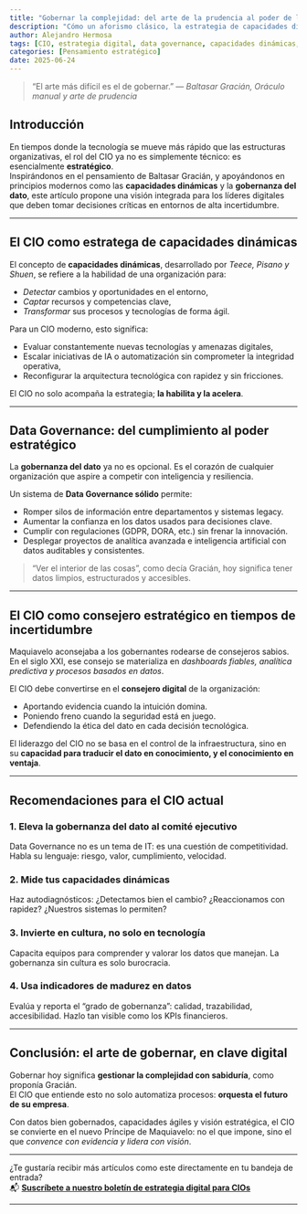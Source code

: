 ```yaml
---
title: "Gobernar la complejidad: del arte de la prudencia al poder de los datos"
description: "Cómo un aforismo clásico, la estrategia de capacidades dinámicas y la gobernanza del dato pueden guiar el rol del CIO moderno."
author: Alejandro Hermosa
tags: [CIO, estrategia digital, data governance, capacidades dinámicas, transformación digital, Baltasar Gracián]
categories: [Pensamiento estratégico]
date: 2025-06-24
---
```



> “El arte más difícil es el de gobernar.” — *Baltasar Gracián, Oráculo manual y arte de prudencia*

## Introducción

En tiempos donde la tecnología se mueve más rápido que las estructuras organizativas, el rol del CIO ya no es simplemente técnico: es esencialmente **estratégico**.  
Inspirándonos en el pensamiento de Baltasar Gracián, y apoyándonos en principios modernos como las **capacidades dinámicas** y la **gobernanza del dato**, este artículo propone una visión integrada para los líderes digitales que deben tomar decisiones críticas en entornos de alta incertidumbre.

---

## El CIO como estratega de capacidades dinámicas

El concepto de **capacidades dinámicas**, desarrollado por *Teece, Pisano y Shuen*, se refiere a la habilidad de una organización para:

- *Detectar* cambios y oportunidades en el entorno,
- *Captar* recursos y competencias clave,
- *Transformar* sus procesos y tecnologías de forma ágil.

Para un CIO moderno, esto significa:

- Evaluar constantemente nuevas tecnologías y amenazas digitales,
- Escalar iniciativas de IA o automatización sin comprometer la integridad operativa,
- Reconfigurar la arquitectura tecnológica con rapidez y sin fricciones.

El CIO no solo acompaña la estrategia; **la habilita y la acelera**.

---

## Data Governance: del cumplimiento al poder estratégico

La **gobernanza del dato** ya no es opcional. Es el corazón de cualquier organización que aspire a competir con inteligencia y resiliencia.

Un sistema de **Data Governance sólido** permite:

- Romper silos de información entre departamentos y sistemas legacy.
- Aumentar la confianza en los datos usados para decisiones clave.
- Cumplir con regulaciones (GDPR, DORA, etc.) sin frenar la innovación.
- Desplegar proyectos de analítica avanzada e inteligencia artificial con datos auditables y consistentes.

> “Ver el interior de las cosas”, como decía Gracián, hoy significa tener datos limpios, estructurados y accesibles.

---

## El CIO como consejero estratégico en tiempos de incertidumbre

Maquiavelo aconsejaba a los gobernantes rodearse de consejeros sabios. En el siglo XXI, ese consejo se materializa en *dashboards fiables, analítica predictiva y procesos basados en datos*.

El CIO debe convertirse en el **consejero digital** de la organización:

- Aportando evidencia cuando la intuición domina.
- Poniendo freno cuando la seguridad está en juego.
- Defendiendo la ética del dato en cada decisión tecnológica.

El liderazgo del CIO no se basa en el control de la infraestructura, sino en su **capacidad para traducir el dato en conocimiento, y el conocimiento en ventaja**.

---

## Recomendaciones para el CIO actual

### 1. Eleva la gobernanza del dato al comité ejecutivo  
Data Governance no es un tema de IT: es una cuestión de competitividad. Habla su lenguaje: riesgo, valor, cumplimiento, velocidad.

### 2. Mide tus capacidades dinámicas  
Haz autodiagnósticos: ¿Detectamos bien el cambio? ¿Reaccionamos con rapidez? ¿Nuestros sistemas lo permiten?

### 3. Invierte en cultura, no solo en tecnología  
Capacita equipos para comprender y valorar los datos que manejan. La gobernanza sin cultura es solo burocracia.

### 4. Usa indicadores de madurez en datos  
Evalúa y reporta el “grado de gobernanza”: calidad, trazabilidad, accesibilidad. Hazlo tan visible como los KPIs financieros.

---

## Conclusión: el arte de gobernar, en clave digital

Gobernar hoy significa **gestionar la complejidad con sabiduría**, como proponía Gracián.  
El CIO que entiende esto no solo automatiza procesos: **orquesta el futuro de su empresa**.

Con datos bien gobernados, capacidades ágiles y visión estratégica, el CIO se convierte en el nuevo Príncipe de Maquiavelo: no el que impone, sino el que *convence con evidencia y lidera con visión*.

---

¿Te gustaría recibir más artículos como este directamente en tu bandeja de entrada?  
📬 **[Suscríbete a nuestro boletín de estrategia digital para CIOs](#)**

---
